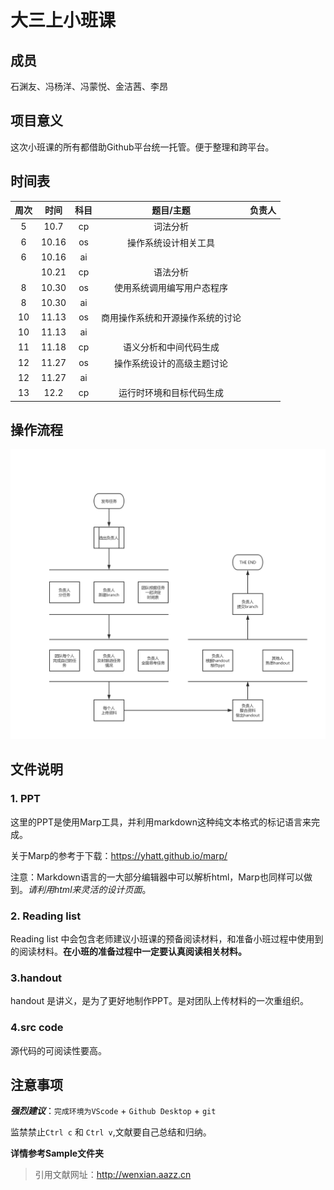 # 大三上小班课

## 成员

石渊友、冯杨洋、冯蒙悦、金洁茜、李昂

## 项目意义

这次小班课的所有都借助Github平台统一托管。便于整理和跨平台。

## 时间表

| 周次 | 时间  | 科目 |            题目/主题             | 负责人 |
| :--: | :---: | :--: | :------------------------------: | :----: |
|  5   | 10.7  |  cp  |             词法分析             |        |
|  6   | 10.16 |  os  |       操作系统设计相关⼯具       |        |
|  6   | 10.16 |  ai  |                                  |        |
|      | 10.21 |  cp  |             语法分析             |        |
|  8   | 10.30 |  os  |    使用系统调用编写用户态程序    |        |
|  8   | 10.30 |  ai  |                                  |        |
|  10  | 11.13 |  os  | 商用操作系统和开源操作系统的讨论 |        |
|  10  | 11.13 |  ai  |                                  |        |
|  11  | 11.18 |  cp  |      语义分析和中间代码生成      |        |
|  12  | 11.27 |  os  |    操作系统设计的⾼级主题讨论    |        |
|  12  | 11.27 |  ai  |                                  |        |
|  13  | 12.2  |  cp  |     运行时环境和目标代码生成     |        |

## 操作流程

![pic/flow.jpg](pic/flow.jpg)

## 文件说明

### 1. PPT

这里的PPT是使用Marp工具，并利用markdown这种纯文本格式的标记语言来完成。

关于Marp的参考于下载：https://yhatt.github.io/marp/

注意：Markdown语言的一大部分编辑器中可以解析html，Marp也同样可以做到。*请利用html来灵活的设计页面*。

### 2. Reading list

Reading list 中会包含老师建议小班课的预备阅读材料，和准备小班过程中使用到的阅读材料。**在小班的准备过程中一定要认真阅读相关材料。**

### 3.handout

handout 是讲义，是为了更好地制作PPT。是对团队上传材料的一次重组织。

### 4.src code

源代码的可阅读性要高。

## 注意事项

***强烈建议***：`完成环境为VScode` + `Github Desktop` + `git`

监禁禁止`Ctrl c` 和 `Ctrl v`,文献要自己总结和归纳。

**详情参考Sample文件夹**

> 引用文献网址：http://wenxian.aazz.cn
